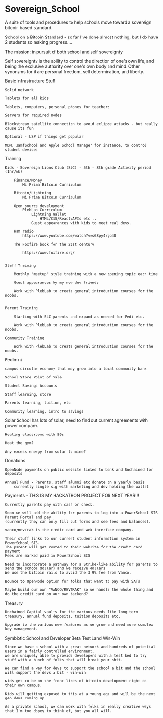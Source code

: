 # Sovereign_School
A suite of tools and procedures to help schools move toward a sovereign bitcoin based standard.

School on a Bitcoin Standard - so far I've done almost nothing, but I do have 2 students so making progress....

The mission: in pursuit of both school and self sovereignty

Self sovereignty is the ability to control the direction of one's own life, and being the exclusive authority over one's own body and mind. Other synonyms for it are personal freedom, self determination, and liberty.


Basic Infrastructure Stuff

	Solid network
	
	Tablets for all kids
	
	Tablets, computers, personal phones for teachers
	
	Servers for required nodes
	
	Blockstream satellite connection to avoid eclipse attacks - but really cause its fun
	
	Optional - LSP if things get popular
	
	MDM, JamfSchool and Apple School Manager for instance, to control student devices



Training

	Kids - Sovereign Lions Club (SLC) - 5th - 8th grade Activity period (1hr/wk)
	
		Finance/Money
			Mi Prima Bitcoin Curriculum
			
		Bitcoin/Lightning
			Mi Prima Bitcoin Curriculum
			
		Open source development
			PlebLab Curriculum
				Lightning Wallet
					HTML/CSS/React/APIs etc...
				Guest appearances with kids to meet real devs.
				
		Ham radio
			https://www.youtube.com/watch?v=s68py4rgo48
			
		The Foxfire book for the 21st century
	
			https://www.foxfire.org/
	
			
	Staff Training
	
		Monthly "meetup" style training with a new opening topic each time
		
		Guest appearances by my new dev friends
		
		Work with PlebLab to create general introduction courses for the noobs.
		
		
	Parent Training
	
		Starting with SLC parents and expand as needed for Fedi etc.
		
		Work with PlebLab to create general introduction courses for the noobs.
		
	Community Training
	
		Work with PlebLab to create general introduction courses for the noobs.


Fedimint

	campus circular economy that may grow into a local community bank
	
	School Store Point of Sale
	
	Student Savings Accounts
	
	Staff learning, store
	
	Parents learning, tuition, etc
	
	Community learning, intro to savings


Solar
	School has lots of solar, need to find out current agreements with power company.
	
	Heating classrooms with S9s
	
	Heat the gym?
	
	Any excess energy from solar to mine?
		

Donations

	OpenNode payments on public website linked to bank and Unchained for deposits
	
	Annual Fund - Parents, staff alumni etc donate on a yearly basis
		currently single sig with marketing and dev holding the wallet	

Payments - THIS IS MY HACKATHON PROJECT FOR NEXT YEAR!!!

	Currently parents pay with cash or check.
	
	Soon we will add the ability for parents to log into a PowerSchool SIS Parent Portal and pay 
	(currently they can only fill out forms and see fees and balances). 
	
	Vanco/RevTrak is the credit card and web interface company. 
	
	Their stuff links to our current student information system in PowerSchool SIS. 
	The parent will get routed to their website for the credit card payment
	Fees are marked paid in PowerSchool SIS. 
	
	Need to incorporate a pathway for a Strike-like ability for parents to send the school dollars and we receive dollars
	We use the bitcoin rails to avoid the 3.9% fee from Vanco.
	
	Bounce to OpenNode option for folks that want to pay with SATs
	
	Maybe build our own "VANCO/REVTRAK" so we handle the whole thing and do the credit card on our own backend?


Treasury

	Unchained Capital vaults for the various needs like long term treasury, annual fund deposits, tuition deposits etc.
	
	Upgrade to the various new features as we grow and need more complex key management.
	
  
Symbiotic School and Developer Beta Test Land Win-Win

	Since we have a school with a great network and hundreds of potential users in a fairly controlled environment,
	we are uniquely able to provide developers with a test bed to try stuff with a bunch of folks that will break your shit.
	
	We can find a way for devs to support the school a bit and the school will support the devs a bit - win-win
	
	Kids get to be on the front lines of bitcoin development right on their own campus.
	
	Kids will getting exposed to this at a young age and will be the next gen devs coming up
	
	As a private school, we can work with folks in really creative ways that I'm too dopey to think of, but you all will.


